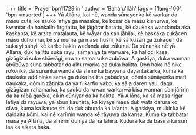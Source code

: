 +++
title = 'Prayer bpn11729 in '
author = 'Bahá'u'lláh'
tags = ['lang-100', 'bpn-unsorted']
+++
Yā Allāna, kai nē, wanda sūnayenka kē warkar da māsu cūta, kē sauko lāfiya ga masākai, kē ƙōsar da māsu ƙishurwa, kē kwantar da hankalin firgitattu, kē jāgōrar ɓatattu, kē ɗaukaka wanɗanda aka ƙasƙanta, kē arzita matalauta, kē wāyar da kan jāhilai, kē haskaka zukācen māsu duhun rai, kē sā murna ga māsu hushi, kē sā kuzāri ga zukācen da suka yi sanyi, kē karɓo hakin waɗanda aka zālunta. 
Da sūnanka nē yā Allāna, duk halittu suka rāyu, samāniya ta warware, ka halicci ƙasa, gizāgizai suke shāwāgi, ruwan sama suke zubōwa.
A gaskiya, duka wannan abūbūwa suna tabbatar da alhurmarka ga duka halitta. Don haka nē nike rōƙonka, da sūnanka wanda da shīnē ka bayyana ɗayantakarka, kuma ka ɗaukaka addininka sama ga duka halitta gabāɗaya, dōmin sūnāyenka mafi ɗaukaka, dōmin zātinka da ya fi ƙarfin yabo, ka sā a daren yau, daga gizāgizan rahamarka, ka sauko da ruwan warkarwā bisa wannan ɗan jārīrin da ka rāɓā garēka, cikin dūniyar da ka halitta. 
Yā Allāna, ka sā masa rīgar lāfiya da rāyuwa, yā abun ƙaunāta, ka kiyāye masa duk wata darūra kō cīwo, kuma ka kauce shi da duk abunda ka la’anta.
A gaskiya, mulkinka kē daidaita kōmi, kai nē karīmin wanda kē rāyuwa da kansa. Kuma ka tabbatar masa yā Allāna, da alhērin dūniya da na lāhira. Ƙudurarka da basīrarka sun isa ka aikata haka.
